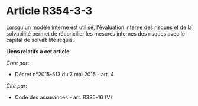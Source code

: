 # Article R354-3-3

Lorsqu'un modèle interne est utilisé, l'évaluation interne des risques et de la solvabilité permet de réconcilier les mesures
internes des risques avec le capital de solvabilité requis.

**Liens relatifs à cet article**

_Créé par_:

  - Décret n°2015-513 du 7 mai 2015 - art. 4

_Cité par_:

  - Code des assurances - art. R385-16 (V)
